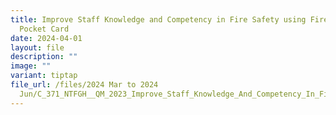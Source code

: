 ```yaml
---
title: Improve Staff Knowledge and Competency in Fire Safety using Fire Safety
  Pocket Card
date: 2024-04-01
layout: file
description: ""
image: ""
variant: tiptap
file_url: /files/2024 Mar to 2024
  Jun/C_371_NTFGH__QM_2023_Improve_Staff_Knowledge_And_Competency_In_Fire_Safety_Using_Fire_Safety_Pocket_Card.pdf
---
```

